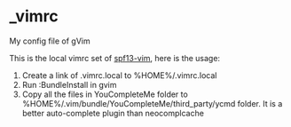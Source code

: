 _vimrc
======

My config file of gVim

This is the local vimrc set of [spf13-vim](https://github.com/spf13/spf13-vim), here is the usage:
1. Create a link of .vimrc.local to %HOME%/.vimrc.local
2. Run :BundleInstall in gvim
3. Copy all the files in YouCompleteMe folder to %HOME%/.vim/bundle/YouCompleteMe/third_party/ycmd folder. It is a better auto-complete plugin than neocomplcache
